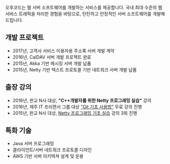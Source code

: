 오후코드는 웹 서버 소프트웨어를 개발하는 서비스를 제공합니다. 국내 최대 수준의 웹서비스 트래픽을 처리한 경험을 바탕으로, 탄탄하고 안정적인 서버 소프트웨어를 개발해드립니다.

## 개발 프로젝트

* 2017년, 고객사 서비스 이용자용 주소록 서버 개발 계약
* 2016년, CalDAV 서버 개발 프로젝트 완료
* 2015년, Akka 기반 메시징 서버 개발 납품
* 2015년, Netty 기반 텍스트 프로토콜 기반 네트워크 서버 개발 납품

## 출장 강의

* 2016년, 판교 N사 대상, __"C++개발자를 위한 Netty 프로그래밍 실습"__ 강의
* 2016년, 제주 IT 프리랜서 그룹 대상 ["Git 기초 사용법"](https://medium.com/happyprogrammer-in-jeju/git-kickstart-발표-후기-58f54582dd67) 무료 강의 진행
* 2015년, 판교 N사 대상, [Netty 프로그래밍 기초 실습](https://medium.com/happyprogrammer-in-jeju/netty-기초-강습-후기-8ba4fdee2518) 강의 3회 진행

## 특화 기술

* Java 서버 프로그래밍
* 클라이언트/서버 네트워크 프로토콜 디자인
* AWS 기반 서버 아키텍쳐 설계 및 운용
